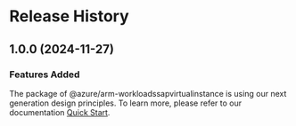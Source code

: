 # Release History
    
## 1.0.0 (2024-11-27)

### Features Added

The package of @azure/arm-workloadssapvirtualinstance is using our next generation design principles. To learn more, please refer to our documentation [Quick Start](https://aka.ms/azsdk/js/mgmt/quickstart).
